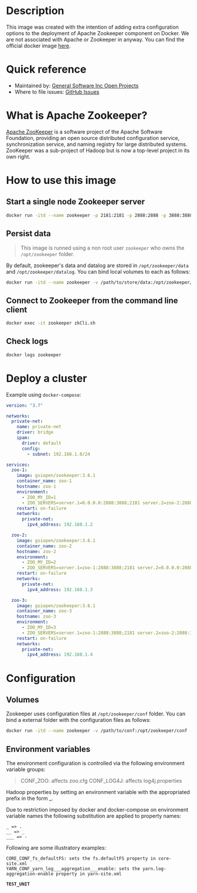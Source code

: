 # Description

This image was created with the intention of adding extra configuration options to the deployment of Apache Zookeeper component on Docker. We are not associated with Apache or Zookeeper in anyway. You can find the official docker image [here](https://hub.docker.com/r/_/zookeeper).

# Quick reference

- Maintained by: [General Software Inc Open Projects](https://github.com/General-Software-Inc-Open-Projects/dataries-zookeeper-docker)
- Where to file issues: [GitHub Issues](https://github.com/General-Software-Inc-Open-Projects/dataries-zookeeper-docker/issues)

# What is Apache Zookeeper?

[Apache ZooKeeper](https://zookeeper.apache.org/) is a software project of the Apache Software Foundation, providing an open source distributed configuration service, synchronization service, and naming registry for large distributed systems. ZooKeeper was a sub-project of Hadoop but is now a top-level project in its own right.

# How to use this image

## Start a single node Zookeeper server

~~~bash
docker run -itd --name zookeeper -p 2181:2181 -p 2888:2888 -p 3888:3888 -p 8080:8080 --restart on-failure gsiopen/zookeeper:3.6.1
~~~

## Persist data

> This image is runned using a non root user `zookeeper` who owns the `/opt/zookeeper` folder.

By default, zookeeper's data and datalog are stored in `/opt/zookeeper/data` and `/opt/zookeeper/datalog`. You can bind local volumes to each as follows:

~~~bash
docker run -itd --name zookeeper -v /path/to/store/data:/opt/zookeeper/data -v /path/to/store/datalog:/opt/zookeeper/datalog -p 2181:2181 -p 2888:2888 -p 3888:3888 -p 8080:8080 --restart on-failure gsiopen/zookeeper:3.6.1
~~~
 
## Connect to Zookeeper from the command line client

~~~bash
docker exec -it zookeeper zkCli.sh
~~~

## Check logs

~~~bash
docker logs zookeeper
~~~

# Deploy a cluster

Example using `docker-compose`:

~~~yaml
version: "3.7"

networks:
  private-net:
    name: private-net
    driver: bridge
    ipam:
      driver: default
      config:
        - subnet: 192.168.1.0/24

services:
  zoo-1:
    image: gsiopen/zookeeper:3.6.1
    container_name: zoo-1
    hostname: zoo-1
    environment:
      - ZOO_MY_ID=1
      - ZOO_SERVERS=server.1=0.0.0.0:2888:3888;2181 server.2=zoo-2:2888:3888;2181 server.3=zoo-3:2888:3888;2181
    restart: on-failure
    networks:
      private-net:
        ipv4_address: 192.168.1.2

  zoo-2:
    image: gsiopen/zookeeper:3.6.1
    container_name: zoo-2
    hostname: zoo-2
    environment:
      - ZOO_MY_ID=2
      - ZOO_SERVERS=server.1=zoo-1:2888:3888;2181 server.2=0.0.0.0:2888:3888;2181 server.3=zoo-3:2888:3888;2181
    restart: on-failure
    networks:
      private-net:
        ipv4_address: 192.168.1.3

  zoo-3:
    image: gsiopen/zookeeper:3.6.1
    container_name: zoo-3
    hostname: zoo-3
    environment:
      - ZOO_MY_ID=3
      - ZOO_SERVERS=server.1=zoo-1:2888:3888;2181 server.2=zoo-2:2888:3888;2181 server.3=0.0.0.0:2888:3888;2181
    restart: on-failure
    networks:
      private-net:
        ipv4_address: 192.168.1.4
~~~

# Configuration

## Volumes

Zookeeper uses configuration files at `/opt/zookeeper/conf` folder. You can bind a external folder with the configuration files as follows:

~~~bash
docker run -itd --name zookeeper -v /path/to/conf:/opt/zookeeper/conf -p 2181:2181 -p 2888:2888 -p 3888:3888 -p 8080:8080 --restart on-failure gsiopen/zookeeper:3.6.1
~~~

## Environment variables

The environment configuration is controlled via the following environment variable groups:

> CONF_ZOO: affects zoo.cfg
> CONF_LOG4J: affects log4j.properties
    
Hadoop properties by setting an environment variable with the appropriated prefix in the form <PREFIX>_<PROPERTY>.

Due to restriction imposed by docker and docker-compose on environment variable names the following substitution are applied to property names:

    _ => .
    __ => _
    ___ => -

Following are some illustratory examples:

    CORE_CONF_fs_defaultFS: sets the fs.defaultFS property in core-site.xml
    YARN_CONF_yarn_log___aggregation___enable: sets the yarn.log-aggregation-enable property in yarn-site.xml


<code><b>TEST_UNIT<b><code>
